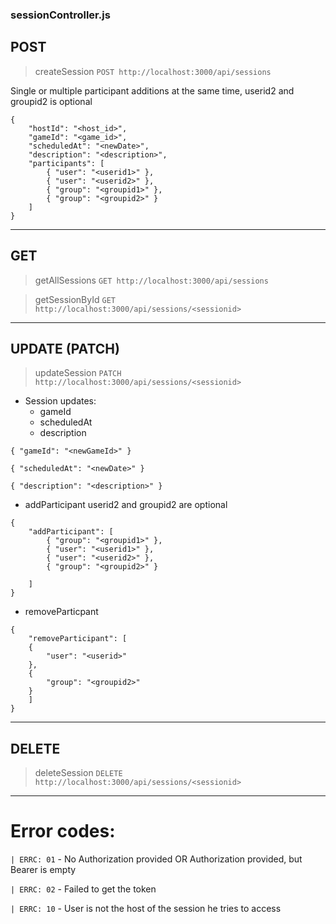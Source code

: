 ### sessionController.js
## POST
> createSession
`POST http://localhost:3000/api/sessions`

Single or multiple participant additions at the same time,
userid2 and groupid2 is optional
```
{
    "hostId": "<host_id>",
    "gameId": "<game_id>",
    "scheduledAt": "<newDate>",
    "description": "<description>",
    "participants": [
        { "user": "<userid1>" },
        { "user": "<userid2>" },
        { "group": "<groupid1>" },
        { "group": "<groupid2>" }
    ]
}
```
---
## GET
> getAllSessions
`GET http://localhost:3000/api/sessions`

> getSessionById
`GET http://localhost:3000/api/sessions/<sessionid>`
---
## UPDATE (PATCH)
> updateSession
`PATCH http://localhost:3000/api/sessions/<sessionid>`
- Session updates:
    - gameId
    - scheduledAt
    - description

``
{
"gameId": "<newGameId>"
}
``

``
{
"scheduledAt": "<newDate>"
}
``

``
{
"description": "<description>"
}
``

- addParticipant
userid2 and groupid2 are optional
```
{
    "addParticipant": [
        { "group": "<groupid1>" },
        { "user": "<userid1>" },
        { "user": "<userid2>" },
        { "group": "<groupid2>" }
        
    ]
}
```
- removeParticpant

```
{
    "removeParticipant": [
    {
        "user": "<userid>"
    },
    {
        "group": "<groupid2>" 
    }
    ]
}
```
---
## DELETE
> deleteSession
`DELETE http://localhost:3000/api/sessions/<sessionid>`
---

# Error codes:
`| ERRC: 01` - No Authorization provided OR Authorization provided, but Bearer is empty

`| ERRC: 02` - Failed to get the token

`| ERRC: 10` - User is not the host of the session he tries to access